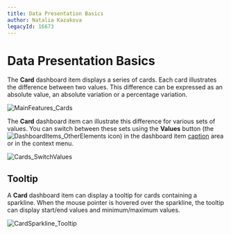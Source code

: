 ```yaml
---
title: Data Presentation Basics
author: Natalia Kazakova
legacyId: 16673
---
```

# Data Presentation Basics
The **Card** dashboard item displays a series of cards. Each card illustrates the difference between two values. This difference can be expressed as an absolute value, an absolute variation or a percentage variation.

![MainFeatures_Cards](../../../../images/img18174.png)

The **Card** dashboard item can illustrate this difference for various sets of values. You can switch between these sets using the **Values** button (the ![DashboardItems_OtherElements](../../../../images/img20169.png) icon) in the dashboard item [caption](../../data-presentation/dashboard-layout.md) area or in the context menu.

![Cards_SwitchValues](../../../../images/img22412.png)

## Tooltip
A **Card** dashboard item can display a tooltip for cards containing a sparkline. When the mouse pointer is hovered over the sparkline, the tooltip can display start/end values and minimum/maximum values.

![CardSparkline_Tooltip](../../../../images/img23716.png)